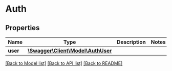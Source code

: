 # Auth

## Properties
Name | Type | Description | Notes
------------ | ------------- | ------------- | -------------
**user** | [**\Swagger\Client\Model\AuthUser**](AuthUser.md) |  | 

[[Back to Model list]](../../README.md#documentation-for-models) [[Back to API list]](../../README.md#documentation-for-api-endpoints) [[Back to README]](../../README.md)

